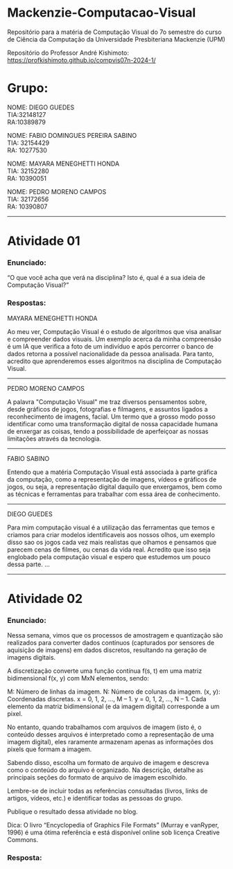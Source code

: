 # Mackenzie-Computacao-Visual
Repositório para a matéria de Computação Visual do 7o semestre do curso de Ciência da Computação da Universidade Presbiteriana Mackenzie (UPM)

Repositório do Professor André Kishimoto: https://profkishimoto.github.io/compvis07n-2024-1/

# Grupo:
NOME: DIEGO GUEDES\
TIA:32148127\
RA:10389879

NOME: FABIO DOMINGUES PEREIRA SABINO\
TIA: 32154429\
RA: 10277530

NOME: MAYARA MENEGHETTI HONDA\
TIA: 32152280\
RA: 10390051

NOME: PEDRO MORENO CAMPOS\
TIA: 32172656\
RA: 10390807

---

# Atividade 01

### Enunciado:
“O que você acha que verá na disciplina? Isto é, qual é a sua ideia de Computação Visual?”

### Respostas: 
MAYARA MENEGHETTI HONDA

Ao meu ver, Computação Visual é o estudo de algoritmos que visa analisar e compreender dados visuais. Um exemplo acerca da minha compreensão é um IA que verifica a foto de um indivíduo e após percorrer o banco de dados retorna a possível nacionalidade da pessoa analisada. Para tanto, acredito que aprenderemos esses algoritmos na disciplina de Computação Visual.


---

PEDRO MORENO CAMPOS

A palavra "Computação Visual" me traz diversos pensamentos sobre, desde gráficos de jogos, fotografias e filmagens, e assuntos ligados a reconhecimento de imagens, facial. Um termo que a grosso modo posso identificar como uma transformação digital de nossa capacidade humana de enxergar as coisas, tendo a possibilidade de aperfeiçoar as nossas limitações através da tecnologia.


---

FABIO SABINO

Entendo que a matéria Computação Visual está associada à parte gráfica da computação, como a representação de imagens, vídeos e gráficos de jogos, ou seja, a representação digital daquilo que enxergamos, bem como as técnicas e ferramentas para trabalhar com essa área de conhecimento.


---

DIEGO GUEDES

Para mim computação visual é a utilização das ferramentas que temos e criamos para criar modelos identificaveis aos nossos olhos, um exemplo disso sao os jogos cada vez mais realistas que olhamos e pensamos que parecem cenas de filmes, ou cenas da vida real. Acredito que isso seja englobado pela computação visual e espero que estudemos um pouco dessa parte.
...


---

# Atividade 02

### Enunciado:
Nessa semana, vimos que os processos de amostragem e quantização são realizados para converter dados contínuos (capturados por sensores de aquisição de imagens) em dados discretos, resultando na geração de imagens digitais.

A discretização converte uma função contínua f(s, t) em uma matriz bidimensional f(x, y) com MxN elementos, sendo:

M: Número de linhas da imagem.
N: Número de colunas da imagem.
(x, y): Coordenadas discretas.
x = 0, 1, 2, …, M – 1.
y = 0, 1, 2, …, N – 1.
Cada elemento da matriz bidimensional (e da imagem digital) corresponde a um pixel.

No entanto, quando trabalhamos com arquivos de imagem (isto é, o conteúdo desses arquivos é interpretado como a representação de uma imagem digital), eles raramente armazenam apenas as informações dos pixels que formam a imagem.

Sabendo disso, escolha um formato de arquivo de imagem e descreva como o conteúdo do arquivo é organizado. Na descrição, detalhe as principais seções do formato de arquivo de imagem escolhido.

Lembre-se de incluir todas as referências consultadas (livros, links de artigos, vídeos, etc.) e identificar todas as pessoas do grupo.

Publique o resultado dessa atividade no blog.

Dica:
O livro “Encyclopedia of Graphics File Formats” (Murray e vanRyper, 1996) é uma ótima referência e está disponível online sob licença Creative Commons.

### Resposta: 
